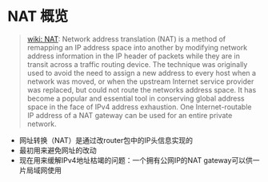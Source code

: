# NAT 概览
> [wiki: NAT](https://en.wikipedia.org/wiki/Network_address_translation): 
Network address translation (NAT) is a method of remapping an IP address space into another by modifying network address information in the IP header of packets while they are in transit across a traffic routing device.
The technique was originally used to avoid the need to assign a new address to every host when a network was moved, or when the upstream Internet service provider was replaced, but could not route the networks address space. 
It has become a popular and essential tool in conserving global address space in the face of IPv4 address exhaustion. 
One Internet-routable IP address of a NAT gateway can be used for an entire private network.  

- 网址转换（NAT）是通过改router包中的IP头信息实现的  
- 最初用来避免网址的改动
- 现在用来缓解IPv4地址枯竭的问题：一个拥有公网IP的NAT gateway可以供一片局域网使用  
  []()
